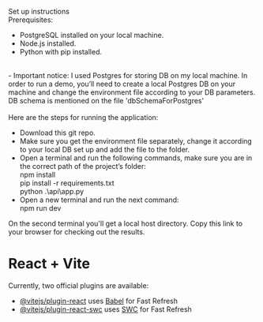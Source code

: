 Set up instructions<br>
Prerequisites:
- PostgreSQL installed on your local machine.<br>
- Node.js installed.<br>
- Python with pip installed.<br>
<br>
- Important notice: I used Postgres for storing DB on my local machine. In order to run a demo, you’ll need to create a local Postgres DB on your machine and change the environment file according to your DB parameters. <br>
DB schema is mentioned on the file 'dbSchemaForPostgres'<br>
<br>
Here are the steps for running the application:<br>

- Download this git repo.
- Make sure you get the environment file separately, change it according to your local DB set up and add the file to the folder.
- Open a terminal and run the following commands, make sure you are in the correct path of the project’s folder: <br>
npm install <br>
pip install -r requirements.txt <br>
python .\api\app.py<br>
- Open a new terminal and run the next command: <br>
npm run dev <br>

On the second terminal you'll get a local host directory. Copy this link to your browser for checking out the results.


# React + Vite

Currently, two official plugins are available:

- [@vitejs/plugin-react](https://github.com/vitejs/vite-plugin-react/blob/main/packages/plugin-react/README.md) uses [Babel](https://babeljs.io/) for Fast Refresh
- [@vitejs/plugin-react-swc](https://github.com/vitejs/vite-plugin-react-swc) uses [SWC](https://swc.rs/) for Fast Refresh
